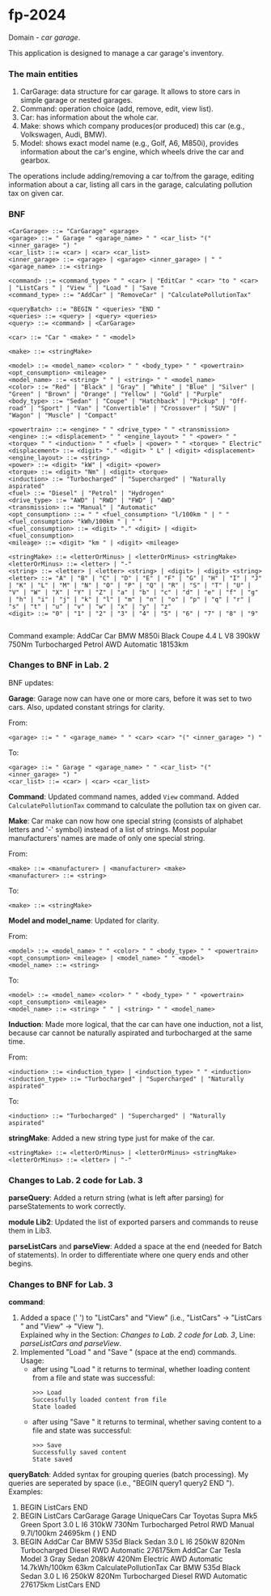 # fp-2024

Domain - *car garage*.

This application is designed to manage a car garage's inventory.

### The main entities
1. CarGarage: data structure for car garage. It allows to store cars in simple garage or nested garages.
1. Command: operation choice (add, remove, edit, view list).
1. Car: has information about the whole car.
1. Make: shows which company produces(or produced) this car (e.g., Volkswagen, Audi, BMW).
1. Model: shows exact model name (e.g., Golf, A6, M850i), provides information about the car's engine, which wheels drive the car and gearbox.

The operations include adding/removing a car to/from the garage, editing information about a car, listing all cars in the garage, calculating pollution tax on given car. 

### BNF

```
<CarGarage> ::= "CarGarage" <garage>
<garage> ::= " Garage " <garage_name> " " <car_list> "(" <inner_garage> ") "
<car_list> ::= <car> | <car> <car_list>
<inner_garage> ::= <garage> | <garage> <inner_garage> | " "
<garage_name> ::= <string>

<command> ::= <command_type> " " <car> | "EditCar " <car> "to " <car> | "ListCars " | "View " | "Load " | "Save "
<command_type> ::= "AddCar" | "RemoveCar" | "CalculatePollutionTax"

<queryBatch> ::= "BEGIN " <queries> "END "
<queries> ::= <query> | <query> <queries>
<query> ::= <command> | <CarGarage>

<car> ::= "Car " <make> " " <model>

<make> ::= <stringMake>

<model> ::= <model_name> <color> " " <body_type> " " <powertrain> <opt_consumption> <mileage>
<model_name> ::= <string> " " | <string> " " <model_name>
<color> ::= "Red" | "Black" | "Gray" | "White" | "Blue" | "Silver" | "Green" | "Brown" | "Orange" | "Yellow" | "Gold" | "Purple"
<body_type> ::= "Sedan" | "Coupe" | "Hatchback" | "Pickup" | "Off-road" | "Sport" | "Van" | "Convertible" | "Crossover" | "SUV" | "Wagon" | "Muscle" | "Compact" 

<powertrain> ::= <engine> " " <drive_type> " " <transmission>
<engine> ::= <displacement> " " <engine_layout> " " <power> " " <torque> " " <induction> " " <fuel> | <power> " " <torque> " Electric"
<displacement> ::= <digit> "." <digit> " L" | <digit> <displacement>
<engine_layout> ::= <string>
<power> ::= <digit> "kW" | <digit> <power>
<torque> ::= <digit> "Nm" | <digit> <torque>
<induction> ::= "Turbocharged" | "Supercharged" | "Naturally aspirated"
<fuel> ::= "Diesel" | "Petrol" | "Hydrogen"
<drive_type> ::= "AWD" | "RWD" | "FWD" | "4WD"
<transmission> ::= "Manual" | "Automatic"
<opt_consumption> ::= " " <fuel_consumption> "l/100km " | " " <fuel_consumption> "kWh/100km " | " "
<fuel_consumption> ::= <digit> "." <digit> | <digit> <fuel_consumption>
<mileage> ::= <digit> "km " | <digit> <mileage>

<stringMake> ::= <letterOrMinus> | <letterOrMinus> <stringMake>
<letterOrMinus> ::= <letter> | "-"
<string> ::= <letter> | <letter> <string> | <digit> | <digit> <string>
<letter> ::= "A" | "B" | "C" | "D" | "E" | "F" | "G" | "H" | "I" | "J" | "K" | "L" | "M" | "N" | "O" | "P" | "Q" | "R" | "S" | "T" | "U" | "V" | "W" | "X" | "Y" | "Z" | "a" | "b" | "c" | "d" | "e" | "f" | "g" | "h" | "i" | "j" | "k" | "l" | "m" | "n" | "o" | "p" | "q" | "r" | "s" | "t" | "u" | "v" | "w" | "x" | "y" | "z"
<digit> ::= "0" | "1" | "2" | "3" | "4" | "5" | "6" | "7" | "8" | "9"


```
Command example:
AddCar Car BMW M850i Black Coupe 4.4 L V8 390kW 750Nm Turbocharged Petrol AWD Automatic 18153km 


### Changes to BNF in Lab. 2


BNF updates:

**Garage**: Garage now can have one or more cars, before it was set to two cars. Also, updated constant strings for clarity.

From:
```
<garage> ::= " " <garage_name> " " <car> <car> "(" <inner_garage> ") "
```
To:
```
<garage> ::= " Garage " <garage_name> " " <car_list> "(" <inner_garage> ") "
<car_list> ::= <car> | <car> <car_list>
```

**Command**: Updated command names, added ``View`` command. Added ``CalculatePollutionTax`` command to calculate the pollution tax on given car.


**Make**: Car make can now how one special string (consists of alphabet letters and '-' symbol) instead of a list of strings. Most
popular manufacturers' names are made of only one special string.

From:
```
<make> ::= <manufacturer> | <manufacturer> <make>
<manufacturer> ::= <string>
```
To:
```
<make> ::= <stringMake>
```

**Model and model_name**: Updated for clarity.

From:
```
<model> ::= <model_name> " " <color> " " <body_type> " " <powertrain> <opt_consumption> <mileage> | <model_name> " " <model>
<model_name> ::= <string>
```
To:
```
<model> ::= <model_name> <color> " " <body_type> " " <powertrain> <opt_consumption> <mileage>
<model_name> ::= <string> " " | <string> " " <model_name>
```

**Induction**: Made more logical, that the car can have one induction, not a list, because car cannot be naturally aspirated and turbocharged at the same time.

From:
```
<induction> ::= <induction_type> | <induction_type> " " <induction>
<induction_type> ::= "Turbocharged" | "Supercharged" | "Naturally aspirated"
```
To:
```
<induction> ::= "Turbocharged" | "Supercharged" | "Naturally aspirated"
```

**stringMake**: Added a new string type just for make of the car.
```
<stringMake> ::= <letterOrMinus> | <letterOrMinus> <stringMake>
<letterOrMinus> ::= <letter> | "-"
```

### Changes to Lab. 2 code for Lab. 3

**parseQuery**: Added a return string (what is left after parsing) for parseStatements to work correctly.

**module Lib2**: Updated the list of exported parsers and commands to reuse them in Lib3.

**parseListCars** and **parseView**: Added a space at the end (needed for Batch of statements). In order to differentiate where one query ends and other begins.

### Changes to BNF for Lab. 3
**command**: 
1. Added a space (' ') to "ListCars" and "View" (i.e., "ListCars" -> "ListCars " and "View" -> "View ").  
Explained why in the Section: *Changes to Lab. 2 code for Lab. 3*, Line: *parseListCars and parseView*. 
2. Implemented "Load " and "Save " (space at the end) commands.  
Usage: 
    * after using "Load " it returns to terminal, whether loading content from a file and state was successful:
        ```
        >>> Load 
        Successfully loaded content from file
        State loaded
        ```
    * after using "Save " it returns to terminal, whether saving content to a file and state was successful:
        ```
        >>> Save 
        Successfully saved content
        State saved
        ```

**queryBatch**: Added syntax for grouping queries (batch processing). My queries are seperated by space (i.e., "BEGIN query1 query2 END ").  
Examples:
1. BEGIN ListCars END 
2. BEGIN ListCars CarGarage Garage UniqueCars Car Toyotas Supra Mk5 Green Sport 3.0 L I6 310kW 730Nm Turbocharged Petrol RWD Manual 9.7l/100km 24695km ( ) END 
3. BEGIN AddCar Car BMW 535d Black Sedan 3.0 L I6 250kW 820Nm Turbocharged Diesel RWD Automatic 276175km AddCar Car Tesla Model 3 Gray Sedan 208kW 420Nm Electric AWD Automatic 14.7kWh/100km 63km CalculatePollutionTax Car BMW 535d Black Sedan 3.0 L I6 250kW 820Nm Turbocharged Diesel RWD Automatic 276175km ListCars END 